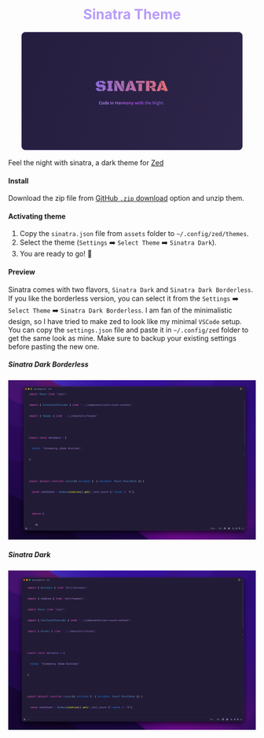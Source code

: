 <center style="color: #B89CF8">
 <h1>Sinatra Theme</h1>
</center>

<center>
 <img src="./assets/sinatra.png" alt="Sinatra Theme">
</center>

Feel the night with sinatra, a dark theme for [Zed](https://zed.dev)

#### Install
Download the zip file from [GitHub `.zip` download](https://github.com/xambassador/sinatra-zed-theme/archive/main.zip) option and unzip them.

#### Activating theme

1. Copy the `sinatra.json` file from `assets` folder to `~/.config/zed/themes`.
2. Select the theme (`Settings` ➡️ `Select Theme` ➡️ `Sinatra Dark`).
3. You are ready to go! 🚀

#### Preview
Sinatra comes with two flavors, `Sinatra Dark` and `Sinatra Dark Borderless`. If you like the borderless version, you can select it from the `Settings` ➡️ `Select Theme` ➡️ `Sinatra Dark Borderless`. I am fan of the minimalistic design, so I have tried to make zed to look like my minimal `VSCode` setup. You can copy the `settings.json` file and paste it in `~/.config/zed` folder to get the same look as mine. Make sure to backup your existing settings before pasting the new one.

##### Sinatra Dark Borderless
![Sinatra Theme](./assets/ss-1.png)

##### Sinatra Dark
![Sinatra Theme](./assets/ss-2.png)
